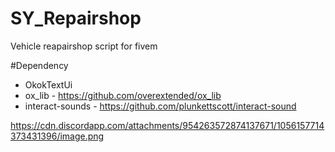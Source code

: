 # SY_Repairshop
Vehicle reapairshop script for fivem

#Dependency
- OkokTextUi
- ox_lib - https://github.com/overextended/ox_lib
- interact-sounds - https://github.com/plunkettscott/interact-sound

https://cdn.discordapp.com/attachments/954263572874137671/1056157714373431396/image.png
